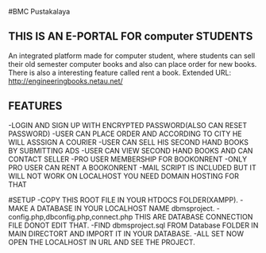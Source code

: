 #BMC Pustakalaya

## THIS IS AN E-PORTAL FOR computer STUDENTS

An integrated platform made for computer student, where students can sell their old semester computer books and also can place order for new books. There is also a interesting feature called rent a book.
Extended URL: http://engineeringbooks.netau.net/

## FEATURES
-LOGIN AND SIGN UP WITH ENCRYPTED PASSWORD(ALSO CAN RESET PASSWORD)
-USER CAN PLACE ORDER AND ACCORDING TO CITY HE WILL ASSSIGN A COURIER 
-USER CAN SELL HIS SECOND HAND BOOKS BY SUBMITTING ADS
-USER CAN VIEW SECOND HAND BOOKS AND CAN CONTACT SELLER
-PRO USER MEMBERSHIP FOR BOOKONRENT
-ONLY PRO USER CAN RENT A BOOKONRENT
-MAIL SCRIPT IS INCLUDED BUT IT WILL NOT WORK ON LOCALHOST YOU NEED DOMAIN HOSTING FOR THAT

#SETUP
-COPY THIS ROOT FILE IN YOUR HTDOCS FOLDER(XAMPP).
-MAKE A DATABASE IN YOUR LOCALHOST NAME dbmsproject.
-config.php,dbconfig.php,connect.php THIS ARE DATABASE CONNECTION FILE DONOT EDIT THAT.
-FIND dbmsproject.sql FROM Database FOLDER IN MAIN DIRECTORT AND IMPORT IT IN YOUR DATABASE.
-ALL SET NOW OPEN THE LOCALHOST IN URL AND SEE THE PROJECT.


